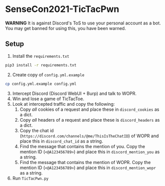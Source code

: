 # SenseCon2021-TicTacPwn

**WARNING** It is against Discord's ToS to use your personal account as a bot. You may get banned for using this, you have been warned.

## Setup

1. Install the `requirements.txt`

```bash
pip3 install -r requirements.txt
```

2. Create copy of `config.yml.example`

```bash
cp config.yml.example config.yml
```

3. Intercept Discord (Discord WebUI + Burp) and talk to WOPR.
4. Win and lose a game of TicTacToe.
5. Look at intercepted traffic and copy the following:
   1. Copy _all_ cookies of a request and place these in `discord_cookies` as a dict.
   2. Copy _all_ headers of a request and place these is `discord_headers` as a dict.
   3. Copy the chat id (`https://discord.com/channels/@me/ThisIsTheChatID`) of WOPR and place this in `discord_chat_id` as a string.
   4. Find the message that contains the mention of you. Copy the mention ID (`<@A123456789>`) and place this in `discord_mention_you` as a string.
   5. Find the message that contains the mention of WOPR. Copy the mention ID (`<@A123456789>`) and place this in `discord_mention_wopr` as a string.
6. Run `TicTacPwn.py`
